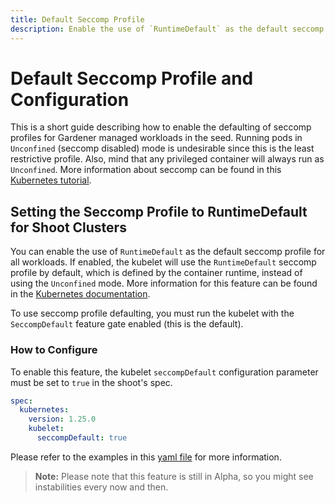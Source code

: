 ```yaml
---
title: Default Seccomp Profile
description: Enable the use of `RuntimeDefault` as the default seccomp profile through `spec.kubernetes.kubelet.seccompDefault`
---
```


# Default Seccomp Profile and Configuration 

This is a short guide describing how to enable the defaulting of seccomp profiles for Gardener managed workloads in the seed. Running pods in `Unconfined` (seccomp disabled) mode is undesirable since this is the least restrictive profile. Also, mind that any privileged container will always run as `Unconfined`. More information about seccomp can be found in this [Kubernetes tutorial](https://kubernetes.io/docs/tutorials/security/seccomp/).

## Setting the Seccomp Profile to RuntimeDefault for Shoot Clusters

You can enable the use of `RuntimeDefault` as the default seccomp profile for all workloads. If enabled, the kubelet will use the `RuntimeDefault` seccomp profile by default, which is defined by the container runtime, instead of using the `Unconfined` mode. More information for this feature can be found in the [Kubernetes documentation](https://kubernetes.io/docs/tutorials/security/seccomp/#enable-the-use-of-runtimedefault-as-the-default-seccomp-profile-for-all-workloads).

To use seccomp profile defaulting, you must run the kubelet with the `SeccompDefault` feature gate enabled (this is the default).

### How to Configure

To enable this feature, the kubelet `seccompDefault` configuration parameter must be set to `true` in the shoot's spec.

```yaml
spec:
  kubernetes:
    version: 1.25.0
    kubelet:
      seccompDefault: true
```

Please refer to the examples in this [yaml file](../../example/90-shoot.yaml) for more information.

> **Note:** Please note that this feature is still in Alpha, so you might see instabilities every now and then. 